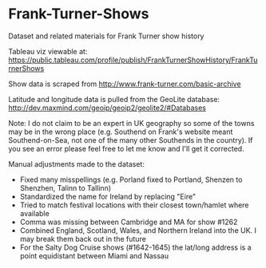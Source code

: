# Frank-Turner-Shows
Dataset and related materials for Frank Turner show history

Tableau viz viewable at: https://public.tableau.com/profile/publish/FrankTurnerShowHistory/FrankTurnerShows

Show data is scraped from http://www.frank-turner.com/basic-archive

Latitude and longitude data is pulled from the GeoLite database: http://dev.maxmind.com/geoip/geoip2/geolite2/#Databases

Note: I do not claim to be an expert in UK geography so some of the towns may be in the wrong place (e.g. Southend on Frank's website meant Southend-on-Sea, not one of the many other Southends in the country). If you see an error please feel free to let me know and I'll get it corrected.

Manual adjustments made to the dataset:
<ul>
<li>Fixed many misspellings (e.g. Porland fixed to Portland, Shenzen to Shenzhen, Talinn to Tallinn)</li>
<li>Standardized the name for Ireland by replacing "Eire"</li>
<li>Tried to match festival locations with their closest town/hamlet where available</li>
<li>Comma was missing between Cambridge and MA for show #1262</li>
<li>Combined England, Scotland, Wales, and Northern Ireland into the UK. I may break them back out in the future</li>
<li>For the Salty Dog Cruise shows (#1642-1645) the lat/long address is a point equidistant between Miami and Nassau
</ul>
